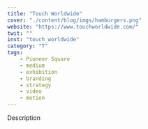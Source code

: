```yaml
---
title: "Touch Worldwide"
cover: "./content/blog/imgs/hamburgers.png"
website: "https://www.touchworldwide.com/"
twit: ""
inst: "touch_worldwide"
category: "T"
tags:
    - Pioneer Square
    - medium
    - exhibition
    - branding
    - strategy
    - video
    - motion
---
```


Description
